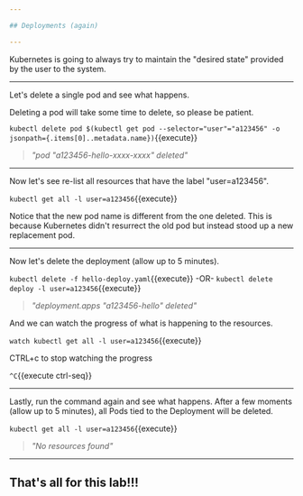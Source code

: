 ```yaml
---

## Deployments (again)

---
```


Kubernetes is going to always try to maintain the "desired state" provided by the user to the system.

---

Let's delete a single pod and see what happens.

Deleting a pod will take some time to delete, so please be patient. 

`kubectl delete pod $(kubectl get pod --selector="user"="a123456" -o jsonpath={.items[0]..metadata.name})`{{execute}}

> _"pod "a123456-hello-xxxx-xxxx" deleted"_


---

Now let's see re-list all resources that have the label "user=a123456". 

`kubectl get all -l user=a123456`{{execute}}


Notice that the new pod name is different from the one deleted.  This is because Kubernetes didn't resurrect the old pod but instead stood up a new replacement pod.

---

Now let's delete the deployment (allow up to 5 minutes). 


`kubectl delete -f hello-deploy.yaml`{{execute}}
-OR-
`kubectl delete deploy -l user=a123456`{{execute}}

> _"deployment.apps "a123456-hello" deleted"_


And we can watch the progress of what is happening to the resources.

`watch kubectl get all -l user=a123456`{{execute}}


CTRL+c to stop watching the progress

`^C`{{execute ctrl-seq}}

---

Lastly, run the command again and see what happens. After a few moments (allow up to 5 minutes), all Pods tied to the Deployment will be deleted.


`kubectl get all -l user=a123456`{{execute}}

> _"No resources found"_

---

## That's all for this lab!!!

